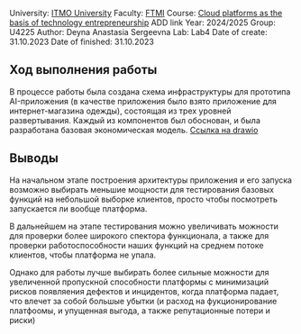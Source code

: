 University: [ITMO University](https://itmo.ru/ru/)
Faculty: [FTMI](https://ftmi.itmo.ru)
Course: [Cloud platforms as the basis of technology entrepreneurship](https://) ADD link
Year: 2024/2025
Group: U4225
Author: Deyna Anastasia Sergeevna
Lab: Lab4
Date of create: 31.10.2023
Date of finished: 31.10.2023

## Ход выполнения работы
В процессе работы была создана схема инфраструктуры для прототипа AI-приложения (в качестве приложения было взято приложение для интернет-магазина одежды), состоящая из трех уровней развертывания. Каждый из компонентов был обоснован, и была разработана базовая экономическая модель.
[Ссылка на drawio](https://drive.google.com/file/d/1ZP_8QD1YdpPxUvzUi-vClrXGn69fBKZG/view?usp=sharing)

## Выводы
На начальном этапе построения архитектуры приложения и его запуска возможно выбирать меньшие мощности для тестирования базовых функций на небольшой выборке клиентов, просто чтобы посмотреть запускается ли вообще платформа. 

В дальнейшем на этапе тестирования можно увеличивать можности для проверки более широкого спектора функционала, а также для проверки работоспособности наших функций на среднем потоке клиентов, чтобы платформа не упала.

Однако для работы лучше выбирать более сильные можности для увеличенной пропускной способности платформы с минимизаций рисков появляения дефектов и инцидентов, когда платформа падает, что влечет за собой большые убытки (и расход на фукционирование платфоомы, и упущенная выгода, а также репутационные потери и риски)
